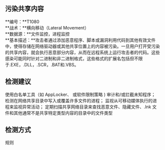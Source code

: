 ## 污染共享内容  
**编号：**T1080  
**战术：**横向移动（Lateral Movement）  
**数据源：**文件监控，进程监控  
**基本描述：**攻击者通过添加恶意程序、脚本或漏洞利用代码到其他有效文件中，使得存储在网络驱动器或其他共享位置上的内容被污染。一旦用户打开受污染的共享内容，就会执行恶意部分内容，从而在远程系统上运行攻击者的代码。这些感染可能同时针对二进制和非二进制格式，这些格式的扩展名包括但不限于.EXE，.DLL，.SCR，.BAT和.VBS。  
## 检测建议  
使用白名单工具（如 AppLocker、 或软件限制策略 ) 审计和/或拦截未知程序；
检测在网络共享目录中写入或覆盖许多文件的进程；
监视从可移动媒体执行的进程来监视异常活动；
定期扫描共享网络目录来查找恶意文件、隐藏文件、.lnk 文件和其他通常不是共享特定类型内容的目录中的文件类型  
## 检测方式  
规则